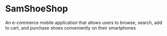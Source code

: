 # SamShoeShop
An e-commerce mobile application that allows users to browse, search, add to cart, and purchase shoes conveniently on their smartphones
